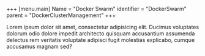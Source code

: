 +++
[menu.main]
Name = "Docker Swarm"
identifier = "DockerSwarm"
parent = "DockerClusterManagement"
+++

Lorem ipsum dolor sit amet, consectetur adipisicing elit. Ducimus voluptates dolorum odio dolore impedit architecto quisquam accusantium assumenda delectus rem veritatis voluptate adipisci fugit molestias explicabo, cumque accusamus magnam sed?